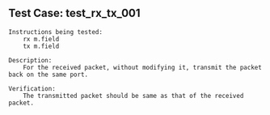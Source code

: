 Test Case: test_rx_tx_001
-------------------------

    Instructions being tested:
        rx m.field
        tx m.field

    Description:
        For the received packet, without modifying it, transmit the packet back on the same port.

    Verification:
        The transmitted packet should be same as that of the received packet.
